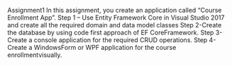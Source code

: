 Assignment1
In this assignment, you create an application called “Course Enrollment App”.
Step 1 – Use Entity Framework Core in Visual Studio 2017 and create all the required domain and data model classes
Step 2-Create the database by using code first approach of EF CoreFramework.
Step 3-Create a console application for the required CRUD operations.
Step 4-Create a WindowsForm or WPF application for the course enrollmentvisually.
